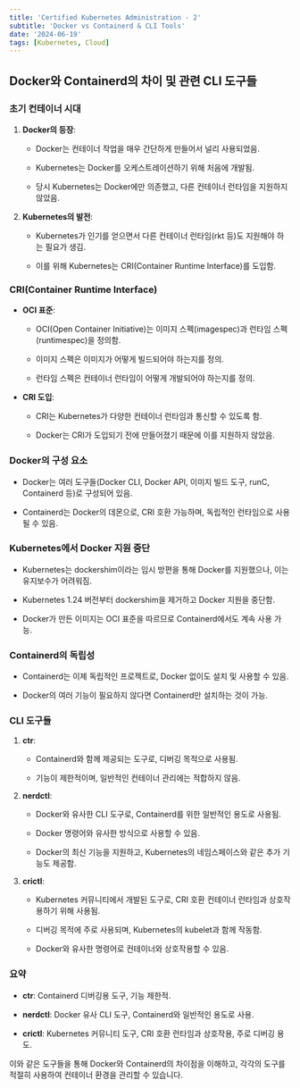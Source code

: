 ```yaml
---
title: 'Certified Kubernetes Administration - 2'
subtitle: 'Docker vs Containerd & CLI Tools'
date: '2024-06-19'
tags: [Kubernetes, Cloud]
---
```


## Docker와 Containerd의 차이 및 관련 CLI 도구들

### 초기 컨테이너 시대

1. **Docker의 등장**:
   
   - Docker는 컨테이너 작업을 매우 간단하게 만들어서 널리 사용되었음.
   
   - Kubernetes는 Docker를 오케스트레이션하기 위해 처음에 개발됨.
   
   - 당시 Kubernetes는 Docker에만 의존했고, 다른 컨테이너 런타임을 지원하지 않았음.

2. **Kubernetes의 발전**:
   
   - Kubernetes가 인기를 얻으면서 다른 컨테이너 런타임(rkt 등)도 지원해야 하는 필요가 생김.
   
   - 이를 위해 Kubernetes는 CRI(Container Runtime Interface)를 도입함.

### CRI(Container Runtime Interface)

- **OCI 표준**: 
  
  - OCI(Open Container Initiative)는 이미지 스펙(imagespec)과 런타임 스펙(runtimespec)을 정의함.
  
  - 이미지 스펙은 이미지가 어떻게 빌드되어야 하는지를 정의.
  
  - 런타임 스펙은 컨테이너 런타임이 어떻게 개발되어야 하는지를 정의.


- **CRI 도입**: 
  
  - CRI는 Kubernetes가 다양한 컨테이너 런타임과 통신할 수 있도록 함.
  
  - Docker는 CRI가 도입되기 전에 만들어졌기 때문에 이를 지원하지 않았음.

### Docker의 구성 요소

- Docker는 여러 도구들(Docker CLI, Docker API, 이미지 빌드 도구, runC, Containerd 등)로 구성되어 있음.

- Containerd는 Docker의 데몬으로, CRI 호환 가능하며, 독립적인 런타임으로 사용될 수 있음.

### Kubernetes에서 Docker 지원 중단

- Kubernetes는 dockershim이라는 임시 방편을 통해 Docker를 지원했으나, 이는 유지보수가 어려워짐.

- Kubernetes 1.24 버전부터 dockershim을 제거하고 Docker 지원을 중단함.

- Docker가 만든 이미지는 OCI 표준을 따르므로 Containerd에서도 계속 사용 가능.

### Containerd의 독립성

- Containerd는 이제 독립적인 프로젝트로, Docker 없이도 설치 및 사용할 수 있음.

- Docker의 여러 기능이 필요하지 않다면 Containerd만 설치하는 것이 가능.

### CLI 도구들

1. **ctr**:
   
   - Containerd와 함께 제공되는 도구로, 디버깅 목적으로 사용됨.
   
   - 기능이 제한적이며, 일반적인 컨테이너 관리에는 적합하지 않음.

2. **nerdctl**:
   
   - Docker와 유사한 CLI 도구로, Containerd를 위한 일반적인 용도로 사용됨.
   
   - Docker 명령어와 유사한 방식으로 사용할 수 있음.
   
   - Docker의 최신 기능을 지원하고, Kubernetes의 네임스페이스와 같은 추가 기능도 제공함.

3. **crictl**:
   
   - Kubernetes 커뮤니티에서 개발된 도구로, CRI 호환 컨테이너 런타임과 상호작용하기 위해 사용됨.
   
   - 디버깅 목적에 주로 사용되며, Kubernetes의 kubelet과 함께 작동함.
   
   - Docker와 유사한 명령어로 컨테이너와 상호작용할 수 있음.

### 요약

- **ctr**: Containerd 디버깅용 도구, 기능 제한적.

- **nerdctl**: Docker 유사 CLI 도구, Containerd와 일반적인 용도로 사용.

- **crictl**: Kubernetes 커뮤니티 도구, CRI 호환 런타임과 상호작용, 주로 디버깅 용도.

이와 같은 도구들을 통해 Docker와 Containerd의 차이점을 이해하고, 각각의 도구를 적절히 사용하여 컨테이너 환경을 관리할 수 있습니다.